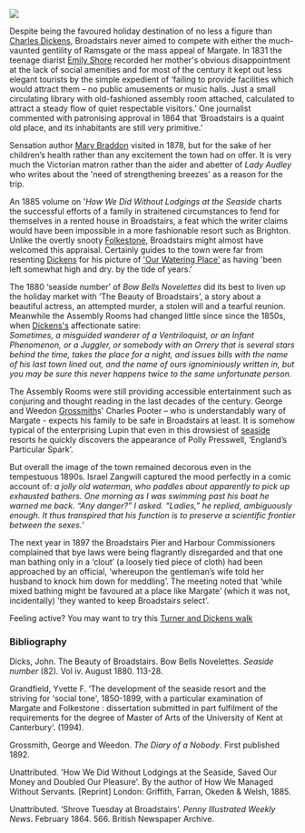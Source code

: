 <a href="https://dev.visual-essays.app"><img src="https://dev-visual-essays.netlify.app/images/ve-button.png"></a>
<param ve-config title="Broadstairs in the nineteenth century" author="Carolyn Oulton" layout="vtl" 
banner="/images/banners/19c.jpg">

Despite being the favoured holiday destination of no less a figure than [Charles Dickens](/dickens/dickens-biography), Broadstairs never aimed to compete with either the much-vaunted gentility of Ramsgate or the mass appeal of Margate. In 1831 the teenage diarist [Emily Shore](/19c/19c-shore-biography) recorded her mother's obvious disappointment at the lack of social amenities and for most of the century it kept out less elegant tourists by the simple expedient of ‘failing to provide facilities which would attract them – no public amusements or music halls. Just a small circulating library with old-fashioned assembly room attached, calculated to attract a steady flow of quiet respectable visitors.’  One journalist commented with patronising approval in 1864 that ‘Broadstairs is a quaint old place, and its inhabitants are still very primitive.’  
<param ve-image url="images/c13874-68 Broadstairs.jpg" label="Broadstairs" attribution="©The British Library Boardc13874-68">

Sensation author [Mary Braddon](/19c/19c-braddon-biography) visited in 1878, but for the sake of her children’s health rather than any excitement the town had on offer. It is very much the Victorian matron rather than the aider and abetter of _Lady Audley_ who writes about the 'need of strengthening breezes' as a reason for the trip.
<param ve-image url="/19c/images/braddon family.jpg" label="M.E. Braddon and family" attribution="©ICVWW">

An 1885 volume on '_How We Did Without Lodgings at the Seaside_ charts the successful efforts of a family in straitened circumstances to fend for themselves in a rented house in Broadstairs, a feat which the writer claims would have been impossible in a more fashionable resort such as Brighton. Unlike the overtly snooty [Folkestone](/19c/19c-folkestone), Broadstairs might almost have welcomed this appraisal. Certainly guides to the town were far from resenting [Dickens](/dickens-biography) for his picture of ['Our Watering Place'](https://www.djo.org.uk/household-words/volume-iii/page-433.html) as having 'been left somewhat high and dry. by the tide of years.'
<param ve-image url="images/Evanion.jpg" label="Evanion" attribution="©The British Library Board c04022-09">

The 1880 ‘seaside number’ of _Bow Bells Novelettes_ did its best to liven up the holiday market with ‘The Beauty of Broadstairs’, a story about a beautiful actress, an attempted murder, a stolen will and a tearful reunion. Meanwhile the Assembly Rooms had changed little since since the 1850s, when [Dickens's](/dickens/dickens-biography) affectionate satire:   
_Sometimes, a misguided wanderer of a Ventriloquist, or an Infant Phenomenon, or a Juggler, or somebody with an Orrery that is several stars behind the time, takes the place for a night, and issues bills with the name of his last town lined out, and the name of ours ignominiously written in, but you may be sure this never happens twice to the same unfortunate person._
    
The Assembly Rooms were still providing accessible entertainment such as conjuring and thought reading in the last decades of the century. George and Weedon [Grossmith](/19c/19c-grossmith-biography)s' Charles Pooter – who is understandably wary of Margate - expects his family to be safe in Broadstairs at least. It is somehow typical of the enterprising Lupin that even in this drowsiest of [seaside](/19c/19c-seaside) resorts he quickly discovers the appearance of Polly Presswell, ‘England’s Particular Spark’.
<param ve-image url="images/AlfredCapper.jpg" label="Alfred Capper" attribution="©The British Library Board c029084022-089 Evan.2795">

But overall the image of the town remained decorous even in the tempestuous 1890s. Israel Zangwill captured the mood perfectly in a comic account of:
_a jolly old waterman, who paddles about apparently to pick up exhausted bathers. One morning as I was swimming past his boat he warned me back. “Any danger?” I asked. “Ladies,” he replied, ambiguously enough. It thus transpired that his function is to preserve a scientific frontier between the sexes.’_  

The next year in 1897 the Broadstairs Pier and Harbour Commissioners complained that bye laws were being flagrantly disregarded and that one man bathing  only in a ‘clout’ (a loosely tied piece of cloth) had been approached by an official, ‘whereupon the gentleman’s wife told her husband to knock him down for meddling’. The meeting noted that ‘while mixed bathing might be favoured at a place like Margate’ (which it was not, incidentally)  ’they wanted to keep Broadstairs select’.

Feeling active? You may want to try this [Turner and Dickens walk]( https://explorekent.org/activities/turner-dickens-walk/)

### Bibliography

Dicks, John. The Beauty of Broadstairs. Bow Bells Novelettes. _Seaside number_ (82). Vol iv.  August 1880. 113-28.   

Grandfield, Yvette F. ‘The development of the seaside resort and the striving for 'social tone', 1850-1899, with a particular examination of Margate and Folkestone : dissertation submitted in part fulfilment of the requirements for the degree of Master of Arts of the University of Kent at Canterbury’. (1994).

Grossmith, George and Weedon. _The Diary of a Nobody_. First published 1892.

Unattributed. 'How We Did Without Lodgings at the Seaside, Saved Our Money and Doubled Our Pleasure'. By the author of How We Managed Without Servants. [Reprint] London: 
Griffith, Farran, Okeden & Welsh, 1885.

Unattributed. ‘Shrove Tuesday at Broadstairs’. _Penny Illustrated Weekly News_.  February 1864. 566. British Newspaper Archive.
